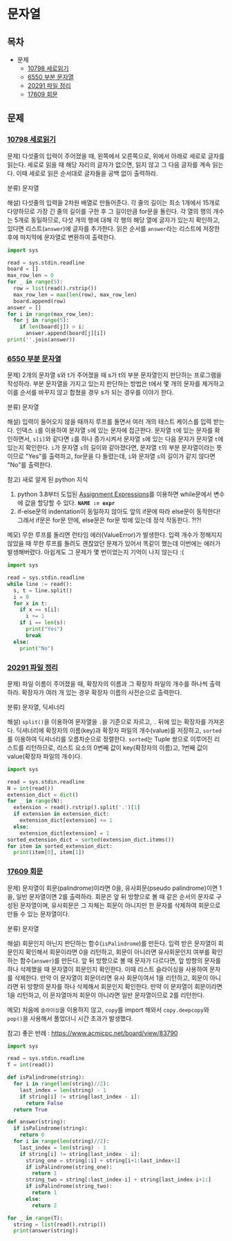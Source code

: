 # 문자열

## 목차

- 문제
  - [10798 세로읽기](https://www.acmicpc.net/problem/10798)
  - [6550 부분 문자열](https://www.acmicpc.net/problem/6550)
  - [20291 파일 정리](https://www.acmicpc.net/problem/20291)
  - [17609 회문](https://www.acmicpc.net/problem/17609)



## 문제

### [10798 세로읽기](https://www.acmicpc.net/problem/10798)

문제) 다섯줄의 입력이 주어졌을 때, 왼쪽에서 오른쪽으로, 위에서 아래로 세로로 글자를 읽는다. 세로로 읽을 때 해당 자리의 글자가 없으면, 읽지 않고 그 다음 글자를 계속 읽는다. 이때 세로로 읽은 순서대로 글자들을 공백 없이 출력하라.

분류) 문자열

해설) 다섯줄의 입력을 2차원 배열로 만들어준다. 각 줄의 길이는 최소 1개에서 15개로 다양하므로 가장 긴 줄의 길이를 구한 후 그 길이만큼 for문을 돌린다. 각 열의 행의 개수는 5개로 동일하므로, 다섯 개의 행에 대해 각 행의 해당 열에 글자가 있는지 확인하고, 있다면 리스트(`answer`)에 글자를 추가한다. 읽은 순서를 `answer`라는 리스트에 저장한 후에 마지막에 문자열로 변환하여 출력한다. 

```python
import sys

read = sys.stdin.readline
board = []
max_row_len = 0
for _ in range(5):
  row = list(read().rstrip())
  max_row_len = max(len(row), max_row_len)
  board.append(row)
answer = []
for i in range(max_row_len):
  for j in range(5):
    if len(board[j]) > i:
      answer.append(board[j][i])
print(''.join(answer))
```



### [6550 부분 문자열](https://www.acmicpc.net/problem/6550)

문제) 2개의 문자열 s와 t가 주어졌을 때 s가 t의 부분 문자열인지 판단하는 프로그램을 작성하라. 부분 문자열을 가지고 있는지 판단하는 방법은 t에서 몇 개의 문자를 제거하고 이를 순서를 바꾸지 않고 합쳤을 경우 s가 되는 경우를 이야기 한다.

분류) 문자열

해설) 입력이 들어오지 않을 때까지 루프를 돌면서 여러 개의 테스트 케이스를 입력 받는다. 인덱스 `i`를 이용하여 문자열 `s`에 있는 문자에 접근한다. 문자열 `t`에 있는 문자를 확인하면서, `s[i]`와 같다면 `i`를 하나 증가시켜서 문자열 `s`에 있는 다음 문자가 문자열 `t`에 있는지 확인한다. `i`가 문자열 `s`의 길이와 같아졌다면, 문자열 `t`의 부분 문자열이라는 뜻이므로 "Yes"를 출력하고, for문을 다 돌렸는데, `i`와 문자열 `s`의 길이가 같지 않다면 "No"를 출력한다.

참고) 새로 알게 된 python 지식

1. python 3.8부터 도입된 [Assignment Expressions](https://peps.python.org/pep-0572/)를 이용하면 while문에서 변수에 값을 할당할 수 있다. **`NAME := expr`**
2. if-else문의 indentation이 동일하지 않아도 앞의 if문에 따라 else문이 동작한다! 그래서 if문은 for문 안에, else문은 for문 밖에 있는데 정삭 작동한다. ?!?!

메모) 무한 루프를 돌리면 런타임 에러(ValueError)가 발생한다. 입력 개수가 정해지지 않았을 때 무한 루프를 돌려도 괜찮았던 문제가 있어서 똑같이 했는데 이번에는 에러가 발생해버렸다. 아쉽게도 그 문제가 몇 번이었는지 기억이 나지 않는다 :(

```python
import sys

read = sys.stdin.readline
while line := read():
  s, t = line.split()
  i = 0
  for x in t:
    if x == s[i]:
      i += 1
    if i == len(s):
      print("Yes")
      break
  else:
    print("No")
```



### [20291 파일 정리](https://www.acmicpc.net/problem/20291)

문제) 파일 이름이 주어졌을 때, 확장자의 이름과 그 확장자 파일의 개수를 하나씩 출력하라. 확장자가 여러 개 있는 경우 확장자 이름의 사전순으로 출력한다.

분류) 문자열, 딕셔너리

해설) `split()`을 이용하여 문자열을 `.`을 기준으로 자르고, `.` 뒤에 있는 확장자를 가져온다. 딕셔너리에 확장자의 이름(key)과 확장자 파일의 개수(value)를 저장하고, `sorted`를 이용하여 딕셔너리를 오름차순으로 정렬한다. `sorted`는 Tuple 쌍으로 이루어진 리스트를 리턴하므로, 리스트 요소의 0번째 값이 key(확장자의 이름)고, 1번째 값이 value(확장자 파일의 개수)다.

```python
import sys

read = sys.stdin.readline
N = int(read())
extension_dict = dict()
for _ in range(N):
  extension = read().rstrip().split('.')[1]
  if extension in extension_dict:
    extension_dict[extension] += 1
  else:
    extension_dict[extension] = 1
sorted_extension_dict = sorted(extension_dict.items())
for item in sorted_extension_dict:
  print(item[0], item[1])
```



### [17609 회문](https://www.acmicpc.net/problem/17609)

문제) 문자열이 회문(palindrome)이라면 0을, 유사회문(pseudo palindrome)이면 1을, 일반 문자열이면 2를 출력하라. 회문은 앞 뒤 방향으로 볼 때 같은 순서의 문자로 구성된 문자열이며, 유사회문은 그 자체는 회문이 아니지만 한 문자를 삭제하여 회문으로 만들 수 있는 문자열이다.  

분류) 문자열

해설) 회문인지 아닌지 판단하는 함수(`isPalindrome`)를 만든다. 입력 받은 문자열이 회문인지 확인해서 회문이라면 0을 리턴하고, 회문이 아니라면 유사회문인지 여부를 확인하는 함수(`answer`)를 만든다. 앞 뒤 방향으로 볼 때 문자가 다르다면, 앞 방향의 문자를 하나 삭제했을 때 문자열이 회문인지 확인한다. 이때 리스트 슬라이싱을 사용하여 문자를 삭제한다. 만약 이 문자열이 회문이라면 유사 회문이여서 1을 리턴하고, 회문이 아니라면 뒤 방향의 문자를 하나 삭제해서 회문인지 확인한다. 만약 이 문자열이 회문이라면 1을 리턴하고, 이 문자열마저 회문이 아니라면 일반 문자열이므로 2를 리턴한다.   

메모) 처음에 `슬라이싱`을 이용하지 않고, `copy`를 import 해와서 `copy.deepcopy`와 `pop()`을 사용해서 풀었더니 시간 초과가 발생했다. 

참고) 좋은 반례 : https://www.acmicpc.net/board/view/83790

```python
import sys

read = sys.stdin.readline
T = int(read())

def isPalindrome(string):
  for i in range(len(string)//2):
    last_index = len(string) - 1
    if string[i] != string[last_index - i]:
      return False
  return True

def answer(string):
  if isPalindrome(string):
    return 0
  for i in range(len(string)//2):
    last_index = len(string) - 1
    if string[i] != string[last_index - i]:
      string_one = string[:i] + string[i+1:last_index+1]
      if isPalindrome(string_one):
        return 1
      string_two = string[:last_index-i] + string[last_index-i+1:]
      if isPalindrome(string_two):
        return 1
      else:
        return 2

for _ in range(T):
  string = list(read().rstrip())
  print(answer(string))
```

